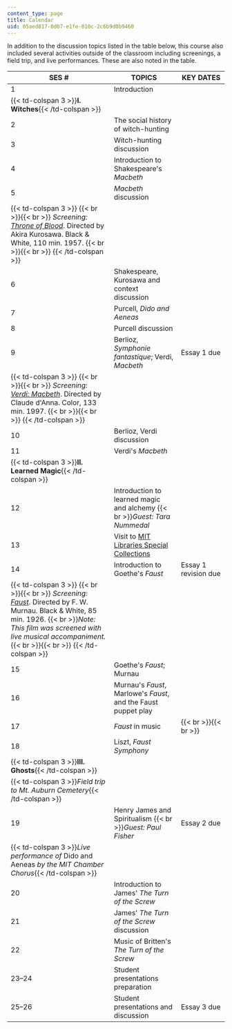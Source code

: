 ```yaml
---
content_type: page
title: Calendar
uid: 05aed817-0d07-e1fe-010c-2c6b9d0b9460
---
```


In addition to the discussion topics listed in the table below, this course also included several activities outside of the classroom including screenings, a field trip, and live performances. These are also noted in the table.

| SES # | TOPICS | KEY DATES |
| --- | --- | --- |
| 1 | Introduction | &nbsp; |
| {{< td-colspan 3 >}}**I. Witches**{{< /td-colspan >}} |||
| 2 | The social history of witch-hunting | &nbsp; |
| 3 | Witch-hunting discussion | &nbsp; |
| 4 | Introduction to Shakespeare's _Macbeth_ | &nbsp; |
| 5 | _Macbeth_ discussion | &nbsp; |
| {{< td-colspan 3 >}} {{< br >}}{{< br >}} _Screening:_ [_Throne of Blood_](http://www.imdb.com/title/tt0050613/?ref_=fn_al_tt_1). Directed by Akira Kurosawa. Black & White, 110 min. 1957. {{< br >}}{{< br >}} {{< /td-colspan >}} |||
| 6 | Shakespeare, Kurosawa and context discussion | &nbsp; |
| 7 | Purcell, _Dido and Aeneas_ | &nbsp; |
| 8 | Purcell discussion | &nbsp; |
| 9 | Berlioz, _Symphonie fantastique_; Verdi, _Macbeth_ | Essay 1 due |
| {{< td-colspan 3 >}} {{< br >}}{{< br >}} _Screening:_ [_Verdi: Macbeth_](http://www.imdb.com/title/tt0093461/?ref_=fn_tt_tt_22). Directed by Claude d'Anna. Color, 133 min. 1997. {{< br >}}{{< br >}} {{< /td-colspan >}} |||
| 10 | Berlioz, Verdi discussion | &nbsp; |
| 11 | Verdi's _Macbeth_ | &nbsp; |
| {{< td-colspan 3 >}}**II. Learned Magic**{{< /td-colspan >}} |||
| 12 | Introduction to learned magic and alchemy  {{< br >}}_Guest: Tara Nummedal_ | &nbsp; |
| 13 | Visit to [MIT Libraries Special Collections](http://libraries.mit.edu/collections/) | &nbsp; |
| 14 | Introduction to Goethe's _Faust_ | Essay 1 revision due |
| {{< td-colspan 3 >}} {{< br >}}{{< br >}} _Screening:_ [_Faust_](http://www.imdb.com/title/tt0016847/?ref_=fn_al_tt_7). Directed by F. W. Murnau. Black & White, 85 min. 1926.  {{< br >}}_Note: This film was screened with live musical accompaniment._ {{< br >}}{{< br >}} {{< /td-colspan >}} |||
| 15 | Goethe's _Faust_; Murnau | &nbsp; |
| 16 | Murnau's _Faust_, Marlowe's _Faust_, and the Faust puppet play | &nbsp; |
| 17 | _Faust_ in music |  {{< br >}}{{< br >}}  |
| 18 | Liszt, _Faust Symphony_ | &nbsp; |
| {{< td-colspan 3 >}}**III. Ghosts**{{< /td-colspan >}} |||
| {{< td-colspan 3 >}}_Field trip to Mt. Auburn Cemetery_{{< /td-colspan >}} |||
| 19 | Henry James and Spiritualism  {{< br >}}_Guest: Paul Fisher_ | Essay 2 due |
| {{< td-colspan 3 >}}_Live performance of_ Dido and Aeneas _by the MIT Chamber Chorus_{{< /td-colspan >}} |||
| 20 | Introduction to James' _The Turn of the Screw_ | &nbsp; |
| 21 | James' _The Turn of the Screw_ discussion | &nbsp; |
| 22 | Music of Britten's _The Turn of the Screw_ | &nbsp; |
| 23–24 | Student presentations preparation | &nbsp; |
| 25–26 | Student presentations and discussion | Essay 3 due